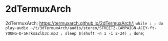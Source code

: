# 2dTermuxArch
2dTermuxArch; https://termuxarch.github.io/2dTermuxArch/; `while : ; do play-audio ~/t/3dTermuxArch/audio/stereo/STREETZ-CAMPAIGN-ACEY-ft-YOUNG-D-SHrksaZlb3c.mp3 ; sleep $(shuft -n 1 -i 2-24) ; done`;
